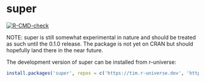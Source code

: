 
<!-- README.md is generated from README.Rmd. Please edit that file -->

# super

<!-- badges: start -->

[![R-CMD-check](https://github.com/TimTaylor/super/actions/workflows/R-CMD-check.yaml/badge.svg)](https://github.com/TimTaylor/super/actions/workflows/R-CMD-check.yaml)
<!-- badges: end -->

NOTE: super is still somewhat experimental in nature and should be
treated as such until the 0.1.0 release. The package is not yet on CRAN
but should hopefully land there in the near future.

The development version of super can be installed from r-universe:

``` r
install.packages('super', repos = c('https://tim.r-universe.dev', 'https://cloud.r-project.org'))
```
